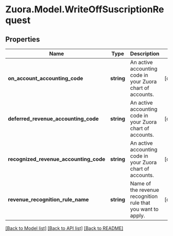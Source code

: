 
# Zuora.Model.WriteOffSuscriptionRequest

## Properties

Name | Type | Description | Notes
------------ | ------------- | ------------- | -------------
**on_account_accounting_code** | **string** | An active accounting code in your Zuora chart of accounts. | [optional] 
**deferred_revenue_accounting_code** | **string** | An active accounting code in your Zuora chart of accounts. | [optional] 
**recognized_revenue_accounting_code** | **string** | An active accounting code in your Zuora chart of accounts. | [optional] 
**revenue_recognition_rule_name** | **string** | Name of the revenue recognition rule that you want to apply. | [optional] 

[[Back to Model list]](../README.md#documentation-for-models)
[[Back to API list]](../README.md#documentation-for-api-endpoints)
[[Back to README]](../README.md)

